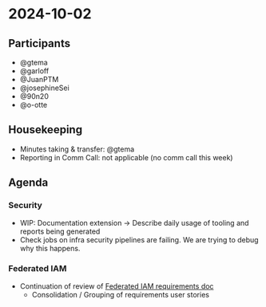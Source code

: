 # 2024-10-02

## Participants

- @gtema
- @garloff
- @JuanPTM
- @josephineSei
- @90n20
- @o-otte

## Housekeeping
* Minutes taking & transfer: @gtema
* Reporting in Comm Call: not applicable (no comm call this week)

## Agenda

### Security
* WIP: Documentation extension -> Describe daily usage of tooling and reports being generated
* Check jobs on infra security pipelines are failing. We are trying to debug why this happens.

### Federated IAM
* Continuation of review of [Federated IAM requirements doc](https://input.scs.community/scs-federation#)
    * Consolidation / Grouping of requirements user stories
